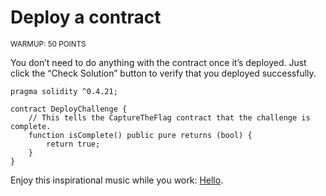 # Deploy a contract
<sup>WARMUP: 50 POINTS</sup>

You don’t need to do anything with the contract once it’s deployed. Just click the “Check Solution” button to verify that you deployed successfully.

```solidity
pragma solidity ^0.4.21;

contract DeployChallenge {
    // This tells the CaptureTheFlag contract that the challenge is complete.
    function isComplete() public pure returns (bool) {
        return true;
    }
}
```

Enjoy this inspirational music while you work: [Hello](https://www.youtube.com/watch?v=LT7MOirwZdM).